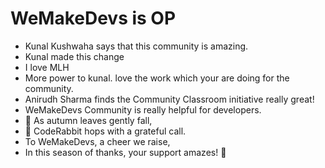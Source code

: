 # WeMakeDevs is OP

- Kunal Kushwaha says that this community is amazing.
- Kunal made this change
- I love MLH
- More power to kunal. love the work which your are doing for the community.
- Anirudh Sharma finds the Community Classroom initiative really great!
- WeMakeDevs Community is really helpful for developers.
- 🍂 As autumn leaves gently fall,
- 🐇 CodeRabbit hops with a grateful call.
- To WeMakeDevs, a cheer we raise,
- In this season of thanks, your support amazes! 🎉